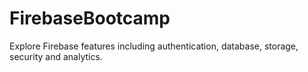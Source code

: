 # FirebaseBootcamp
Explore Firebase features including authentication, database, storage, security and analytics. 
